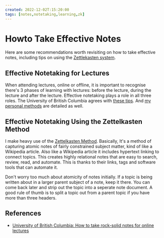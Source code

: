 ```yaml
---
created: 2022-12-02T:15:20:00
tags: [notes,notetaking,learning,zk]
---
```

# Howto Take Effective Notes

Here are some recommendations worth revisiting on how to take effective notes,
including tips on using the [Zettlekasten system](zk.md).

## Effective Notetaking for Lectures

When attending lectures,
online or offline,
it is important to recognise there's 3 phases of learning with lectures:
before the lecture, during the lecture and after the lecture.
Effective notetaking plays a role in all three roles.
The University of British Columbia agrees with [these tips][howto-notetaking-ubc].
And [my personal methods](notes-lectures.md) are detailed as well.

## Effective Notetaking Using the Zettelkasten Method

I make heavy use of the [Zettelkasten Method](zk.md).
Basically,
It's a method of capturing atomic notes of fairly constrained subject matter,
kind of like a Wikipedia article.
Also like a Wikipedia article it includes hypertext linking to connect topics.
This creates highly relational notes that are
easy to search,
review, read, and automate.
This is thanks to their links, tags and software tools that can automate it.

Don't worry too much about atomicity of notes initially.
If a topic is being written about in a larger parent subject of a note,
keep it there.
You can come back later and strip out the topic into a seperate note document.
A good rule of thumb is to split a topic out from a parent topic if
you have more than three headers.

## References

* [University of British Columbia: How to take rock-solid notes for online lectures][howto-notetaking-ubc]

<!-- Hidden Reference Links Below Here -->
[howto-notetaking-ubc]: https://students.ubc.ca/ubclife/take-rock-solid-notes-online-lectures "University of British Columbia: How to take rock-solid notes for online lectures"
